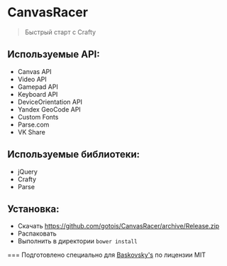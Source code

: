 # CanvasRacer
> Быстрый старт с Crafty

## Используемые API:
* Canvas API
* Video API
* Gamepad API
* Keyboard API
* DeviceOrientation API
* Yandex GeoCode API
* Custom Fonts
* Parse.com
* VK Share

## Используемые библиотеки:
* jQuery
* Crafty
* Parse

## Установка:
* Скачать https://github.com/gotois/CanvasRacer/archive/Release.zip
* Распаковать 
* Выполнить в директории ```bower install```

===
Подготовлено специально для [Baskovsky's](http://blog.baskovsky.ru/2015/01/start-with-craftyjs.html) по лицензии MIT
